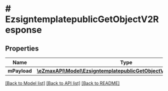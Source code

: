 # # EzsigntemplatepublicGetObjectV2Response

## Properties

Name | Type | Description | Notes
------------ | ------------- | ------------- | -------------
**mPayload** | [**\eZmaxAPI\Model\EzsigntemplatepublicGetObjectV2ResponseMPayload**](EzsigntemplatepublicGetObjectV2ResponseMPayload.md) |  |

[[Back to Model list]](../../README.md#models) [[Back to API list]](../../README.md#endpoints) [[Back to README]](../../README.md)
